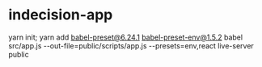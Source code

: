 # indecision-app
yarn init;
yarn add babel-preset@6.24.1 babel-preset-env@1.5.2
babel src/app.js --out-file=public/scripts/app.js --presets=env,react
live-server public
